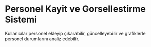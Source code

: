 #  Personel Kayit ve Gorsellestirme Sistemi
Kullanıcılar personel ekleyip çıkarabilir, güncelleyebilir ve grafiklerle personel durumlarını analiz edebilir.
